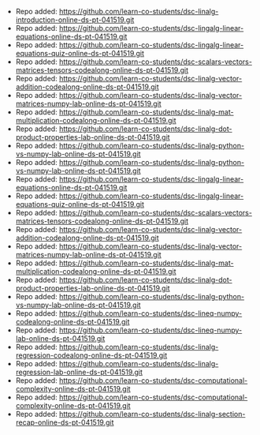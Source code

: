
- Repo added: https://github.com/learn-co-students/dsc-linalg-introduction-online-ds-pt-041519.git
- Repo added: https://github.com/learn-co-students/dsc-lingalg-linear-equations-online-ds-pt-041519.git
- Repo added: https://github.com/learn-co-students/dsc-lingalg-linear-equations-quiz-online-ds-pt-041519.git
- Repo added: https://github.com/learn-co-students/dsc-scalars-vectors-matrices-tensors-codealong-online-ds-pt-041519.git
- Repo added: https://github.com/learn-co-students/dsc-linalg-vector-addition-codealong-online-ds-pt-041519.git
- Repo added: https://github.com/learn-co-students/dsc-linalg-vector-matrices-numpy-lab-online-ds-pt-041519.git
- Repo added: https://github.com/learn-co-students/dsc-linalg-mat-multiplication-codealong-online-ds-pt-041519.git
- Repo added: https://github.com/learn-co-students/dsc-linalg-dot-product-properties-lab-online-ds-pt-041519.git
- Repo added: https://github.com/learn-co-students/dsc-linalg-python-vs-numpy-lab-online-ds-pt-041519.git
- Repo added: https://github.com/learn-co-students/dsc-linalg-python-vs-numpy-lab-online-ds-pt-041519.git
- Repo added: https://github.com/learn-co-students/dsc-lingalg-linear-equations-online-ds-pt-041519.git
- Repo added: https://github.com/learn-co-students/dsc-lingalg-linear-equations-quiz-online-ds-pt-041519.git
- Repo added: https://github.com/learn-co-students/dsc-scalars-vectors-matrices-tensors-codealong-online-ds-pt-041519.git
- Repo added: https://github.com/learn-co-students/dsc-linalg-vector-addition-codealong-online-ds-pt-041519.git
- Repo added: https://github.com/learn-co-students/dsc-linalg-vector-matrices-numpy-lab-online-ds-pt-041519.git
- Repo added: https://github.com/learn-co-students/dsc-linalg-mat-multiplication-codealong-online-ds-pt-041519.git
- Repo added: https://github.com/learn-co-students/dsc-linalg-dot-product-properties-lab-online-ds-pt-041519.git
- Repo added: https://github.com/learn-co-students/dsc-linalg-python-vs-numpy-lab-online-ds-pt-041519.git
- Repo added: https://github.com/learn-co-students/dsc-lineq-numpy-codealong-online-ds-pt-041519.git
- Repo added: https://github.com/learn-co-students/dsc-lineq-numpy-lab-online-ds-pt-041519.git
- Repo added: https://github.com/learn-co-students/dsc-linalg-regression-codealong-online-ds-pt-041519.git
- Repo added: https://github.com/learn-co-students/dsc-linalg-regression-lab-online-ds-pt-041519.git
- Repo added: https://github.com/learn-co-students/dsc-computational-complexity-online-ds-pt-041519.git
- Repo added: https://github.com/learn-co-students/dsc-computational-complexity-online-ds-pt-041519.git
- Repo added: https://github.com/learn-co-students/dsc-linalg-section-recap-online-ds-pt-041519.git